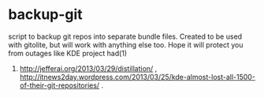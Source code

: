 backup-git
==========

script to backup git repos into separate bundle files. Created to be used with gitolite, but will work with anything else too. Hope it will protect you from outages like KDE project had(1)


1) http://jefferai.org/2013/03/29/distillation/ , http://itnews2day.wordpress.com/2013/03/25/kde-almost-lost-all-1500-of-their-git-repositories/ .

